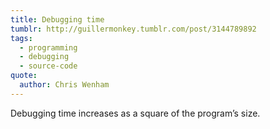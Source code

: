 ```yaml
---
title: Debugging time
tumblr: http://guillermonkey.tumblr.com/post/3144789892
tags:
  - programming
  - debugging
  - source-code
quote:
  author: Chris Wenham
---
```


Debugging time increases as a square of the program’s size.
